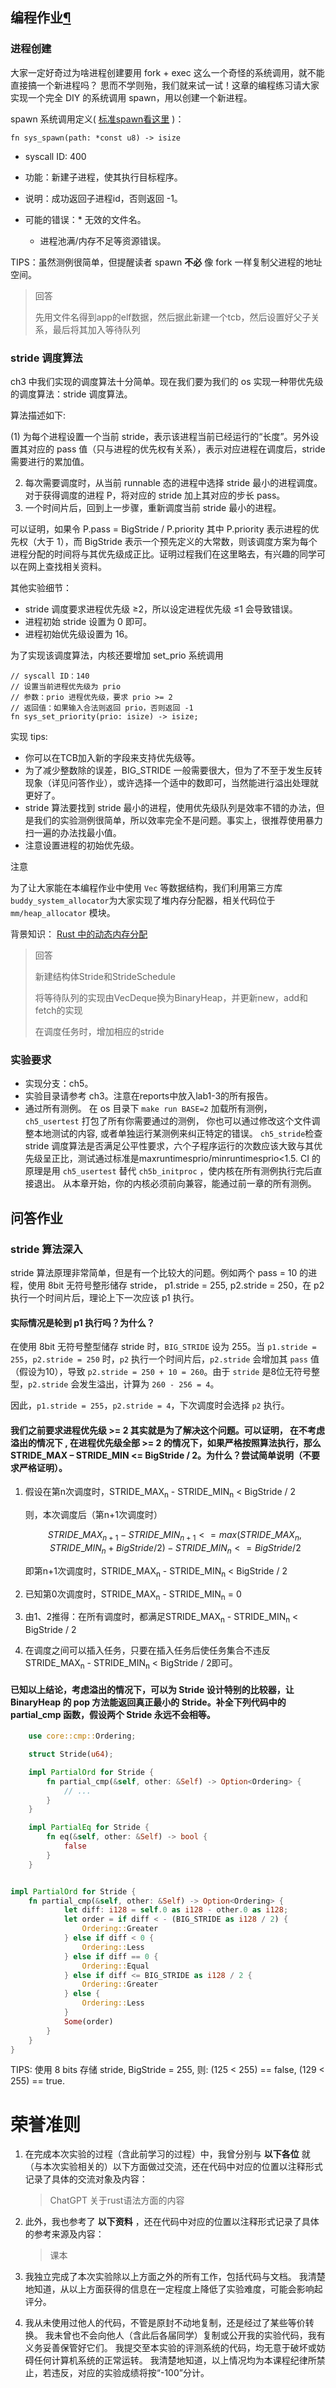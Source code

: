 ## 编程作业[¶](https://learningos.cn/rCore-Camp-Guide-2024A/chapter5/4exercise.html#id1 "永久链接至标题")

### 进程创建

大家一定好奇过为啥进程创建要用 fork + exec 这么一个奇怪的系统调用，就不能直接搞一个新进程吗？ 思而不学则殆，我们就来试一试！这章的编程练习请大家实现一个完全 DIY 的系统调用 spawn，用以创建一个新进程。

spawn 系统调用定义( [标准spawn看这里](https://man7.org/linux/man-pages/man3/posix_spawn.3.html) )：

```
fn sys_spawn(path: *const u8) -> isize
```

* syscall ID: 400
* 功能：新建子进程，使其执行目标程序。
* 说明：成功返回子进程id，否则返回 -1。
* 可能的错误：* 无效的文件名。

  * 进程池满/内存不足等资源错误。

TIPS：虽然测例很简单，但提醒读者 spawn **不必** 像 fork 一样复制父进程的地址空间。

> 回答
>
> 先用文件名得到app的elf数据，然后据此新建一个tcb，然后设置好父子关系，最后将其加入等待队列

### stride 调度算法

ch3 中我们实现的调度算法十分简单。现在我们要为我们的 os 实现一种带优先级的调度算法：stride 调度算法。

算法描述如下:

(1) 为每个进程设置一个当前 stride，表示该进程当前已经运行的“长度”。另外设置其对应的 pass 值（只与进程的优先权有关系），表示对应进程在调度后，stride 需要进行的累加值。

2. 每次需要调度时，从当前 runnable 态的进程中选择 stride 最小的进程调度。对于获得调度的进程 P，将对应的 stride 加上其对应的步长 pass。
3. 一个时间片后，回到上一步骤，重新调度当前 stride 最小的进程。

可以证明，如果令 P.pass \= BigStride / P.priority 其中 P.priority 表示进程的优先权（大于 1），而 BigStride 表示一个预先定义的大常数，则该调度方案为每个进程分配的时间将与其优先级成正比。证明过程我们在这里略去，有兴趣的同学可以在网上查找相关资料。

其他实验细节：

* stride 调度要求进程优先级 ≥2，所以设定进程优先级 ≤1 会导致错误。
* 进程初始 stride 设置为 0 即可。
* 进程初始优先级设置为 16。

为了实现该调度算法，内核还要增加 set\_prio 系统调用

```
// syscall ID：140
// 设置当前进程优先级为 prio
// 参数：prio 进程优先级，要求 prio >= 2
// 返回值：如果输入合法则返回 prio，否则返回 -1
fn sys_set_priority(prio: isize) -> isize;
```

实现 tips:

* 你可以在TCB加入新的字段来支持优先级等。
* 为了减少整数除的误差，BIG\_STRIDE 一般需要很大，但为了不至于发生反转现象（详见问答作业），或许选择一个适中的数即可，当然能进行溢出处理就更好了。
* stride 算法要找到 stride 最小的进程，使用优先级队列是效率不错的办法，但是我们的实验测例很简单，所以效率完全不是问题。事实上，很推荐使用暴力扫一遍的办法找最小值。
* 注意设置进程的初始优先级。

注意

为了让大家能在本编程作业中使用 `Vec` 等数据结构，我们利用第三方库 `buddy_system_allocator`为大家实现了堆内存分配器，相关代码位于 `mm/heap_allocator` 模块。

背景知识： [Rust 中的动态内存分配](https://rcore-os.github.io/rCore-Tutorial-Book-v3/chapter4/1rust-dynamic-allocation.html)

> 回答
>
> 新建结构体Stride和StrideSchedule
>
> 将等待队列的实现由VecDeque换为BinaryHeap，并更新new，add和fetch的实现
>
> 在调度任务时，增加相应的stride

### 实验要求

* 实现分支：ch5。
* 实验目录请参考 ch3。注意在reports中放入lab1-3的所有报告。
* 通过所有测例。
  在 os 目录下 `make run BASE=2` 加载所有测例， `ch5_usertest` 打包了所有你需要通过的测例， 你也可以通过修改这个文件调整本地测试的内容, 或者单独运行某测例来纠正特定的错误。 `ch5_stride`检查 stride 调度算法是否满足公平性要求，六个子程序运行的次数应该大致与其优先级呈正比，测试通过标准是maxruntimesprio/minruntimesprio\<1.5.
  CI 的原理是用 `ch5_usertest` 替代 `ch5b_initproc` ，使内核在所有测例执行完后直接退出。
  从本章开始，你的内核必须前向兼容，能通过前一章的所有测例。

## 问答作业

### stride 算法深入

stride 算法原理非常简单，但是有一个比较大的问题。例如两个 pass = 10 的进程，使用 8bit 无符号整形储存 stride， p1.stride = 255, p2.stride = 250，在 p2 执行一个时间片后，理论上下一次应该 p1 执行。

#### 实际情况是轮到 p1 执行吗？为什么？

在使用 8bit 无符号整型储存 stride 时，`BIG_STRIDE` 设为 255。当 `p1.stride = 255`，`p2.stride = 250` 时，`p2` 执行一个时间片后，`p2.stride` 会增加其 `pass` 值（假设为10），导致 `p2.stride = 250 + 10 = 260`。由于 `stride` 是8位无符号整型，`p2.stride` 会发生溢出，计算为 `260 - 256 = 4`。

因此，`p1.stride = 255`，`p2.stride = 4`，下次调度时会选择 `p2` 执行。

#### 我们之前要求进程优先级 >= 2 其实就是为了解决这个问题。可以证明， 在不考虑溢出的情况下 , 在进程优先级全部 >= 2 的情况下，如果严格按照算法执行，那么 STRIDE_MAX – STRIDE_MIN <= BigStride / 2。为什么？尝试简单说明（不要求严格证明）。

1. 假设在第n次调度时，STRIDE_MAX<sub>n</sub> - STRIDE_MIN<sub>n</sub> < BigStride / 2

    则，本次调度后（第n+1次调度时）

    $$
    STRIDE\_MAX_{n+1} - STRIDE\_MIN_{n+1} <= max(STRIDE\_MAX_n, STRIDE\_MIN_n + BigStride / 2) - STRIDE\_MIN_n <= BigStride / 2
    $$

    即第n+1次调度时，STRIDE_MAX<sub>n</sub> - STRIDE_MIN<sub>n</sub> < BigStride / 2
2. 已知第0次调度时，STRIDE_MAX<sub>n</sub> - STRIDE_MIN<sub>n</sub> = 0
3. 由1、2推得：在所有调度时，都满足STRIDE_MAX<sub>n</sub> - STRIDE_MIN<sub>n</sub> < BigStride / 2
4. 在调度之间可以插入任务，只要在插入任务后使任务集合不违反STRIDE_MAX<sub>n</sub> - STRIDE_MIN<sub>n</sub> < BigStride / 2即可。

#### 已知以上结论，考虑溢出的情况下，可以为 Stride 设计特别的比较器，让 BinaryHeap<Stride> 的 pop 方法能返回真正最小的 Stride。补全下列代码中的 partial_cmp 函数，假设两个 Stride 永远不会相等。

```rust
    use core::cmp::Ordering;

    struct Stride(u64);

    impl PartialOrd for Stride {
        fn partial_cmp(&self, other: &Self) -> Option<Ordering> {
            // ...
        }
    }

    impl PartialEq for Stride {
        fn eq(&self, other: &Self) -> bool {
            false
        }
    }
```

```rust

impl PartialOrd for Stride {
    fn partial_cmp(&self, other: &Self) -> Option<Ordering> { 
            let diff: i128 = self.0 as i128 - other.0 as i128;
	        let order = if diff < - (BIG_STRIDE as i128 / 2) {
	            Ordering::Greater
	        } else if diff < 0 {
	            Ordering::Less
	        } else if diff == 0 {
	            Ordering::Equal
	        } else if diff <= BIG_STRIDE as i128 / 2 {
	            Ordering::Greater
	        } else {
	            Ordering::Less
	        }
			Some(order)
        }
    }
}

```

TIPS: 使用 8 bits 存储 stride, BigStride = 255, 则: (125 < 255) == false, (129 < 255) == true.

# **荣誉准则**

1. 在完成本次实验的过程（含此前学习的过程）中，我曾分别与 **以下各位** 就（与本次实验相关的）以下方面做过交流，还在代码中对应的位置以注释形式记录了具体的交流对象及内容：

   > ChatGPT 关于rust语法方面的内容
2. 此外，我也参考了 **以下资料** ，还在代码中对应的位置以注释形式记录了具体的参考来源及内容：

   > 课本
3. 我独立完成了本次实验除以上方面之外的所有工作，包括代码与文档。 我清楚地知道，从以上方面获得的信息在一定程度上降低了实验难度，可能会影响起评分。
4. 我从未使用过他人的代码，不管是原封不动地复制，还是经过了某些等价转换。 我未曾也不会向他人（含此后各届同学）复制或公开我的实验代码，我有义务妥善保管好它们。 我提交至本实验的评测系统的代码，均无意于破坏或妨碍任何计算机系统的正常运转。 我清楚地知道，以上情况均为本课程纪律所禁止，若违反，对应的实验成绩将按“-100”分计。
